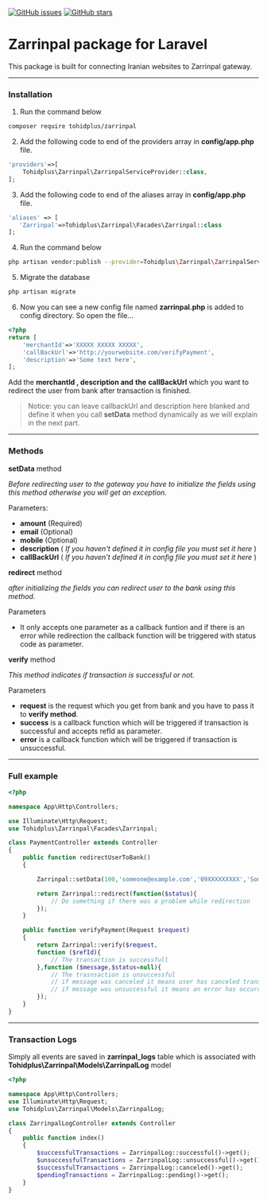 
[![GitHub issues](https://img.shields.io/github/issues/tohidplus/zarrinpal.svg)](https://github.com/tohidplus/zarrinpal/issues)
[![GitHub stars](https://img.shields.io/github/stars/tohidplus/zarrinpal.svg)](https://github.com/tohidplus/zarrinpal/stargazers)

# Zarrinpal package for Laravel
This package is built for connecting Iranian websites to Zarrinpal gateway.

---

### Installation
1. Run the command below
```bash
composer require tohidplus/zarrinpal
```

2. Add the following code to end of the providers array in **config/app.php** file.
```php
'providers'=>[
    Tohidplus\Zarrinpal\ZarrinpalServiceProvider::class,
];
```

3. Add the following code to end of the aliases array in **config/app.php** file.
```php
'aliases' => [
   'Zarrinpal'=>Tohidplus\Zarrinpal\Facades\Zarrinpal::class
];
```

4. Run the command below
```bash
php artisan vendor:publish --provider=Tohidplus\Zarrinpal\ZarrinpalServiceProvider
```

5. Migrate the database
```bash
php artisan migrate
```

6. Now you can see a new config file named **zarrinpal.php** is added to config directory. So open the file...
```php
<?php
return [
    'merchantId'=>'XXXXX XXXXX XXXXX',
    'callBackUrl'=>'http://yourwebsite.com/verifyPayment',
    'description'=>'Some text here',
];
```
Add the **merchantId , description and** **the** **callBackUrl** which you want to redirect the user from bank after transaction is finished.

> Notice: you can leave callbackUrl and description here blanked and define it when you call **setData** method dynamically as we will explain  in the next part.

---

### Methods
**setData** method

*Before redirecting user to the gateway you have to initialize the fields using this method otherwise you will get an exception.*

Parameters:
- **amount** (Required)
- **email** (Optional)
- **mobile** (Optional)
- **description** ( *If you haven't defined it in config file you must set it here* )
- **callBackUrl** ( *If you haven't defined it in config file you must set it here* )

**redirect** method

*after initializing the fields you can redirect user to the bank using this method.*

Parameters

- It only accepts one parameter as a callback funtion and if there is an error while redirection the callback function will be triggered with status code as parameter.

**verify** method

*This method indicates if transaction is successful or not.*


Parameters
- **request** is the request which you get from bank and you have to pass it to **verify method**.
- **success**  is a callback function which will be triggered if transaction is successful and accepts refId as parameter.
- **error** is a callback function which will be triggered if transaction is unsuccessful.

---
### Full example
```php
<?php

namespace App\Http\Controllers;

use Illuminate\Http\Request;
use Tohidplus\Zarrinpal\Facades\Zarrinpal;

class PaymentController extends Controller
{
    public function redirectUserToBank()
    {

        Zarrinpal::setData(100,'someone@example.com','09XXXXXXXXX','Some descripion','another/callback/url');

        return Zarrinpal::redirect(function($status){
            // Do something if there was a problem while redirection
        });
    }

    public function verifyPayment(Request $request)
    {
        return Zarrinpal::verify($request,
        function ($refId){
            // The transaction is successfull    
        },function ($message,$status=null){
            // The trasnsaction is unsuccessful
            // if message was canceled it means user has canceled transaction them self
            // if message was unsuccessful it means an error has occurred 
        });
    }
}

```

---

### Transaction Logs
Simply all events are saved in **zarrinpal_logs** table which is associated with **Tohidplus\Zarrinpal\Models\ZarrinpalLog** model
```php
<?php

namespace App\Http\Controllers;
use Illuminate\Http\Request;
use Tohidplus\Zarrinpal\Models\ZarrinpalLog;

class ZarrinpalLogController extends Controller
{
    public function index()
    {
        $successfulTransactions = ZarrinpalLog::successful()->get();
        $unsuccessfulTransactions = ZarrinpalLog::unsuccessful()->get();
        $successfulTransactions = ZarrinpalLog::canceled()->get();
        $pendingTransactions = ZarrinpalLog::pending()->get();
    }
}

```
